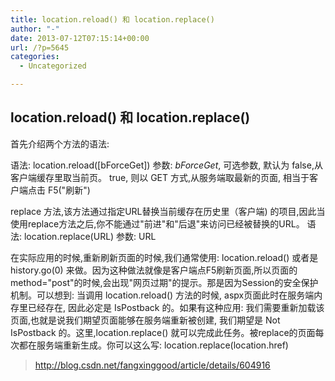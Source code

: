 ```yaml
---
title: location.reload() 和 location.replace()
author: "-"
date: 2013-07-12T07:15:14+00:00
url: /?p=5645
categories:
  - Uncategorized

---
```

## location.reload() 和 location.replace()
首先介绍两个方法的语法: 


 语法:  location.reload([bForceGet])                                                                                                                           参数:  _bForceGet_, 可选参数, 默认为 false,从客户端缓存里取当前页。                                                                  true, 则以 GET 方式,从服务端取最新的页面, 相当于客户端点击 F5("刷新")

replace 方法,该方法通过指定URL替换当前缓存在历史里（客户端) 的项目,因此当使用replace方法之后,你不能通过"前进"和"后退"来访问已经被替换的URL。
 语法:  location.replace(URL)                                                                                                      参数:  URL

在实际应用的时候,重新刷新页面的时候,我们通常使用:  location.reload() 或者是 history.go(0) 来做。因为这种做法就像是客户端点F5刷新页面,所以页面的method="post"的时候,会出现"网页过期"的提示。那是因为Session的安全保护机制。可以想到:  当调用 location.reload() 方法的时候, aspx页面此时在服务端内存里已经存在, 因此必定是 IsPostback 的。如果有这种应用:  我们需要重新加载该页面,也就是说我们期望页面能够在服务端重新被创建, 我们期望是 Not IsPostback 的。这里,location.replace() 就可以完成此任务。被replace的页面每次都在服务端重新生成。你可以这么写:  location.replace(location.href)

>http://blog.csdn.net/fangxinggood/article/details/604916